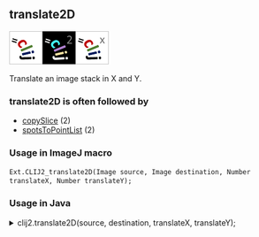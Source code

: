 ## translate2D
<img src="images/mini_clij1_logo.png"/><img src="images/mini_clij2_logo.png"/><img src="images/mini_clijx_logo.png"/>

Translate an image stack in X and Y.

### translate2D is often followed by
* <a href="reference_copySlice">copySlice</a> (2)
* <a href="reference_spotsToPointList">spotsToPointList</a> (2)


### Usage in ImageJ macro
```
Ext.CLIJ2_translate2D(Image source, Image destination, Number translateX, Number translateY);
```


### Usage in Java
<details>
<summary>
clij2.translate2D(source, destination, translateX, translateY);
</summary>
```
// init CLIJ and GPU
import net.haesleinhuepf.clij2.CLIJ2;
import net.haesleinhuepf.clij.clearcl.ClearCLBuffer;
CLIJ2 clij2 = CLIJ2.getInstance();

// get input parameters
ClearCLBuffer source = clij2.push(sourceImagePlus);
destination = clij2.create(source);
float translateX = 1.0;
float translateY = 2.0;
```

```
// Execute operation on GPU
clij2.translate2D(source, destination, translateX, translateY);
```

```
//show result
destinationImagePlus = clij2.pull(destination);
destinationImagePlus.show();

// cleanup memory on GPU
clij2.release(source);
clij2.release(destination);
```
</details>


### Usage in Matlab
<details>
<summary>
clij2.translate2D(source, destination, translateX, translateY);
</summary>
```
% init CLIJ and GPU
clij2 = init_clatlab();

% get input parameters
source = clij2.pushMat(source_matrix);
destination = clij2.create(source);
translateX = 1.0;
translateY = 2.0;
```

```
% Execute operation on GPU
clij2.translate2D(source, destination, translateX, translateY);
```

```
% show result
destination = clij2.pullMat(destination)

% cleanup memory on GPU
clij2.release(source);
clij2.release(destination);
```
</details>


### Usage in Icy
<details>
<summary>
clij2.translate2D(source, destination, translateX, translateY);
</summary>
```
// init CLIJ and GPU
importClass(net.haesleinhuepf.clicy.CLICY);
importClass(Packages.icy.main.Icy);

clij2 = CLICY.getInstance();

// get input parameters
source_sequence = getSequence();source = clij2.pushSequence(source_sequence);
destination = clij2.create(source);
translateX = 1.0;
translateY = 2.0;
```

```
// Execute operation on GPU
clij2.translate2D(source, destination, translateX, translateY);
```

```
// show result
destination_sequence = clij2.pullSequence(destination)
Icy.addSequence(destination_sequence
// cleanup memory on GPU
clij2.release(source);
clij2.release(destination);
```
</details>




### Example scripts
<a href="https://github.com/clij/clij2-docs/blob/master/src/main/macro/spot_distance_measurement.ijm"><img src="images/language_macro.png" height="20"/></a> [spot_distance_measurement.ijm](https://github.com/clij/clij2-docs/blob/master/src/main/macro/spot_distance_measurement.ijm)  
<a href="https://github.com/clij/clij2-docs/blob/master/src/main/macro/translate.ijm"><img src="images/language_macro.png" height="20"/></a> [translate.ijm](https://github.com/clij/clij2-docs/blob/master/src/main/macro/translate.ijm)  


[Back to CLIJ2 reference](https://clij.github.io/clij2-docs/reference)
[Back to CLIJ2 documentation](https://clij.github.io/clij2-docs)

[Imprint](https://clij.github.io/imprint)
